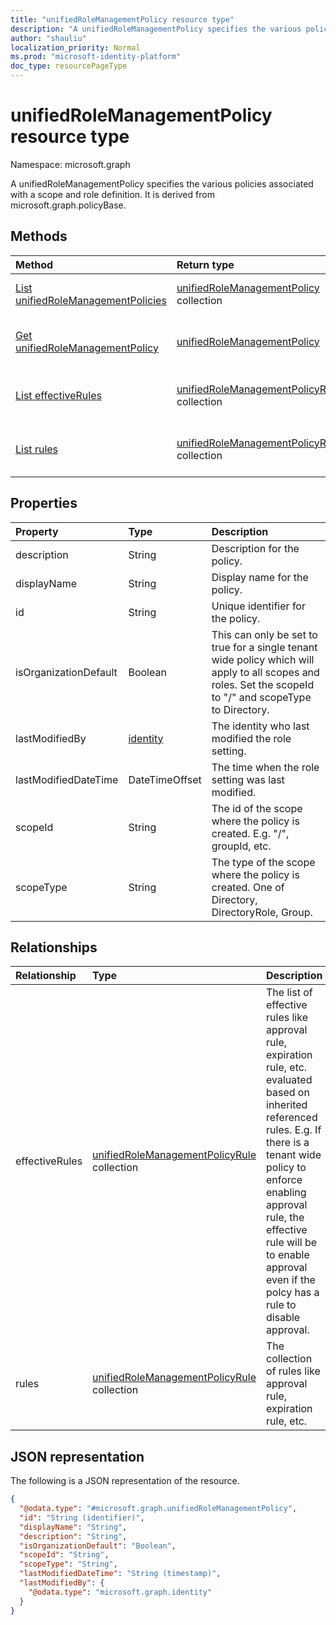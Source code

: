 ```yaml
---
title: "unifiedRoleManagementPolicy resource type"
description: "A unifiedRoleManagementPolicy specifies the various policies associated with a scope and role definition. It is derived from microsoft.graph.policyBase."
author: "shauliu"
localization_priority: Normal
ms.prod: "microsoft-identity-platform"
doc_type: resourcePageType
---
```


# unifiedRoleManagementPolicy resource type

Namespace: microsoft.graph

A unifiedRoleManagementPolicy specifies the various policies associated with a scope and role definition. It is derived from microsoft.graph.policyBase.

## Methods
|Method|Return type|Description|
|:---|:---|:---|
|[List unifiedRoleManagementPolicies](../api/unifiedrolemanagementpolicy-list.md)|[unifiedRoleManagementPolicy](../resources/unifiedrolemanagementpolicy.md) collection|Get a list of the [unifiedRoleManagementPolicy](../resources/unifiedrolemanagementpolicy.md) objects and their properties.|
|[Get unifiedRoleManagementPolicy](../api/unifiedrolemanagementpolicy-get.md)|[unifiedRoleManagementPolicy](../resources/unifiedrolemanagementpolicy.md)|Read the properties and relationships of an [unifiedRoleManagementPolicy](../resources/unifiedrolemanagementpolicy.md) object.|
|[List effectiveRules](../api/unifiedrolemanagementpolicy-list-effectiverules.md)|[unifiedRoleManagementPolicyRule](../resources/unifiedrolemanagementpolicyrule.md) collection|Get the unifiedRoleManagementPolicyRule resources from the effectiveRules navigation property.|
|[List rules](../api/unifiedrolemanagementpolicy-list-rules.md)|[unifiedRoleManagementPolicyRule](../resources/unifiedrolemanagementpolicyrule.md) collection|Get the unifiedRoleManagementPolicyRule resources from the rules navigation property.|

## Properties
|Property|Type|Description|
|:---|:---|:---|
|description|String|Description for the policy.|
|displayName|String|Display name for the policy.|
|id|String|Unique identifier for the policy.|
|isOrganizationDefault|Boolean|This can only be set to true for a single tenant wide policy which will apply to all scopes and roles. Set the scopeId to "/" and scopeType to Directory.|
|lastModifiedBy|[identity](../resources/identity.md)|The identity who last modified the role setting.|
|lastModifiedDateTime|DateTimeOffset|The time when the role setting was last modified.|
|scopeId|String|The id of the scope where the policy is created. E.g. "/", groupId, etc.|
|scopeType|String|The type of the scope where the policy is created. One of Directory, DirectoryRole, Group.|

## Relationships
|Relationship|Type|Description|
|:---|:---|:---|
|effectiveRules|[unifiedRoleManagementPolicyRule](../resources/unifiedrolemanagementpolicyrule.md) collection|The list of effective rules like approval rule, expiration rule, etc. evaluated based on inherited referenced rules. E.g. If there is a tenant wide policy to enforce enabling approval rule, the effective rule will be to enable approval even if the polcy has a rule to disable approval.|
|rules|[unifiedRoleManagementPolicyRule](../resources/unifiedrolemanagementpolicyrule.md) collection|The collection of rules like approval rule, expiration rule, etc.|

## JSON representation
The following is a JSON representation of the resource.
<!-- {
  "blockType": "resource",
  "keyProperty": "id",
  "@odata.type": "microsoft.graph.unifiedRoleManagementPolicy",
  "openType": false
}
-->
``` json
{
  "@odata.type": "#microsoft.graph.unifiedRoleManagementPolicy",
  "id": "String (identifier)",
  "displayName": "String",
  "description": "String",
  "isOrganizationDefault": "Boolean",
  "scopeId": "String",
  "scopeType": "String",
  "lastModifiedDateTime": "String (timestamp)",
  "lastModifiedBy": {
    "@odata.type": "microsoft.graph.identity"
  }
}
```


